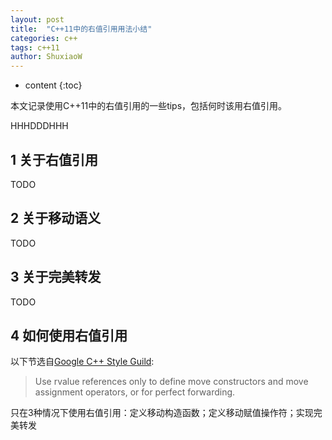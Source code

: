 ```yaml
---
layout: post
title:  "C++11中的右值引用用法小结"
categories: c++
tags: c++11 
author: ShuxiaoW
---
```


* content
{:toc}

本文记录使用C++11中的右值引用的一些tips，包括何时该用右值引用。

HHHDDDHHH

## 1 关于右值引用

TODO

## 2 关于移动语义

TODO

## 3 关于完美转发

TODO

## 4 如何使用右值引用

以下节选自[Google C++ Style Guild](https://google.github.io/styleguide/cppguide.html#Rvalue_references):

> Use rvalue references only to define move constructors and move assignment operators, or for perfect forwarding.

只在3种情况下使用右值引用：定义移动构造函数；定义移动赋值操作符；实现完美转发
